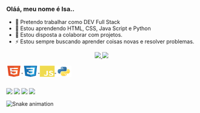 ### Oláá, meu nome é Isa..

<!--
**isabelafs1003/isabelafs1003** is a ✨ _special_ ✨ repository because its `README.md` (this file) appears on your GitHub profile.
- Emojis: 'WIN + .'
Here are some ideas to get you started:
-->
- 🔭 Pretendo trabalhar como DEV Full Stack
- 🌱 Estou aprendendo HTML, CSS, Java Script e Python
- 👯 Estou disposta a colaborar com projetos.
- ⚡ Estou sempre buscando aprender coisas novas e resolver problemas.

<div align="center">
  <a href="https://github.com/isabelafs1003">
  <img height="160em" src="https://github-readme-stats.vercel.app/api?username=isabelafs1003&show_icons=true&theme=dracula&include_all_commits=true&count_private=true"/>
  <img height="160em" src="https://github-readme-stats.vercel.app/api/top-langs/?username=isabelafs1003&layout=compact&langs_count=7&theme=dracula"/>
</div>
  
<div style="display: inline_block"><br>
  <img align="center" alt="Isa-HTML" height="30" width="40" src="https://raw.githubusercontent.com/devicons/devicon/master/icons/html5/html5-original.svg">
   <img align="center" alt="Isa-CSS" height="30" width="40" src="https://raw.githubusercontent.com/devicons/devicon/master/icons/css3/css3-original.svg">
  <img align="center" alt="Isa-Js" height="30" width="40" src="https://raw.githubusercontent.com/devicons/devicon/master/icons/javascript/javascript-plain.svg">
  <img align="center" alt="Isa-Python" height="30" width="40" src="https://raw.githubusercontent.com/devicons/devicon/master/icons/python/python-original.svg">
</div>
  
  ##
 
<div> 
  <a href="https://wa.me/5516999898786" target="_blank"><img src="https://img.shields.io/badge/WhatsApp-25D366?style=for-the-badge&logo=whatsapp&logoColor=white" target="_blank"></a>
  <a href="https://instagram.com/isynha_fs" target="_blank"><img src="https://img.shields.io/badge/-Instagram-%23E4405F?style=for-the-badge&logo=instagram&logoColor=white" target="_blank"></a>
  <a href = "mailto:isabelafs1003@gmail.com"><img src="https://img.shields.io/badge/-Gmail-%23333?style=for-the-badge&logo=gmail&logoColor=white" target="_blank"></a>
  <a href="https://www.linkedin.com/in/isabela-ferracini-b47578206/" target="_blank"><img src="https://img.shields.io/badge/-LinkedIn-%230077B5?style=for-the-badge&logo=linkedin&logoColor=white" target="_blank"></a> 
 
  ![Snake animation]( https://github.com/rafaballerini/rafaballerini3/blob/output/github-contribution-grid-snake.svg)
 
</div>
